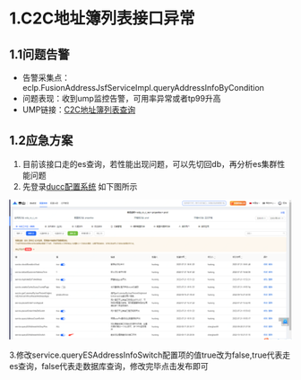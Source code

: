 # 1.C2C地址簿列表接口异常

## 1.1问题告警

- 告警采集点：eclp.FusionAddressJsfServiceImpl.queryAddressInfoByCondition
- 问题表现：收到ump监控告警，可用率异常或者tp99升高
- UMP链接：[C2C地址簿列表查询](http://taishan.jd.com/ump/monitor/perfomance?endPointKey=com.jd.mrd.b.rpc.cms.ContentApiRpc.getContentsFromCms)

## 1.2应急方案

1. 目前该接口走的es查询，若性能出现问题，可以先切回db，再分析es集群性能问题
2. 先登录[ducc配置系统](http://taishan.jd.com/ducc/web/namespacework?nsId=10827&nsName=eclp_co_c_ws&cId=97694&cName=properties&envId=124687&envName=prod&defAppId=10430&dataType=0&nsnav=0) 如下图所示

![image-20231025103223640](./C2C地址簿应急预案.assets/image-20231025103223640.png)

3.修改service.queryESAddressInfoSwitch配置项的值true改为false,true代表走es查询，false代表走数据库查询，修改完毕点击发布即可